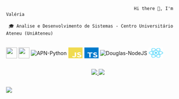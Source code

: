                                                      Hi there 👋, I'm Valéria
                                                                      
     🎓 Analise e Desenvolvimento de Sistemas - Centro Universitário Ateneu (UniAteneu) 
     
    
   
   
 
   
 <div style="display: inline_block"><br>
  <img align="center" height="30" width="30" src="https://cdn.jsdelivr.net/gh/devicons/devicon/icons/php/php-original.svg" />
  <img align="center" height="30" width="30" src="https://cdn.jsdelivr.net/gh/devicons/devicon/icons/mysql/mysql-original.svg" />
  <img align="center" alt="APN-Python" height="50" width="60" src="https://cdn.jsdelivr.net/gh/devicons/devicon/icons/python/python-original.svg">
 <img align="center" alt="Douglas-Js" height="30" width="40" src="https://raw.githubusercontent.com/devicons/devicon/master/icons/javascript/javascript-plain.svg">
  <img align="center" alt="Douglas-Ts" height="30" width="40" src="https://raw.githubusercontent.com/devicons/devicon/master/icons/typescript/typescript-plain.svg">
  <img align="center" alt="Douglas-NodeJS" height="30" width="40" src="https://cdn.jsdelivr.net/gh/devicons/devicon/icons/nodejs/nodejs-original-wordmark.svg">
  <img align="center" alt="Douglas-React" height="30" width="40" src="https://raw.githubusercontent.com/devicons/devicon/master/icons/react/react-original.svg">
          

 </div>

 ##
   
 <div align="center">
  <a href="https://github.com/Leri-ramos">
  <img height="40%" src="https://github-readme-stats.vercel.app/api?username=Leri-ramos&show_icons=true&theme=onedark&include_all_commits=true&count_private=true"/>
  <img width="40%" src="https://github-readme-stats.vercel.app/api/top-langs/?username=Leri-ramos&layout=compact&langs_count=7&theme=onedark"/>
</div>


##
  <div >
 <a href = "https://www.linkedin.com/in/valeriaramos18/" target="_blank"><img src="https://img.shields.io/badge/-LinkedIn-%230077B5?style=for-the-badge&logo=linkedin&logoColor=white" target="_blank"></a>
  </div>
